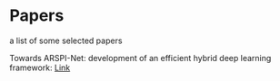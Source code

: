 # Papers
a list of some selected papers 

Towards ARSPI-Net: development of an efficient hybrid deep learning framework: [Link](https://ieeexplore.ieee.org/document/10179592)
